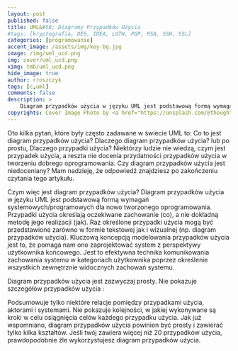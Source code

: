 ```yaml
---
layout: post
published: false
title: UML&#58; Diagramy Przypadków Użycia
#tags: [kryptografia, DES, IDEA, LOTW, PGP, RSA, SSH, SSL]
categories: [programowanie]
accent_image: /assets/img/key-bg.jpg
image: /img/uml_ucd.png
img: cover/uml_ucd.png
ximg: tmb/uml_ucd.png
hide_image: true
author: rroszczyk
tags: [c,uml]
comments: false
description: >
    Diagram przypadków użycia w języku UML jest podstawową formą wymagań systemowych/programowych dla nowo tworzonego oprogramowania. Diagramy te pozwalają zaprojektować system z punktu widzenia użytkownika końcowego.
copyrights: Cover Image Photo by <a href="https://unsplash.com/@thoughtcatalog?utm_source=unsplash&utm_medium=referral&utm_content=creditCopyText" target="_blank">Thought Catalog</a> on <a href="https://unsplash.com/photos/505eectW54k?utm_source=unsplash&utm_medium=referral&utm_content=creditCopyText" target="_blank">Unsplash</a>    
---
```


Oto kilka pytań, które były często zadawane w świecie UML to: Co to jest diagram przypadków użycia? Dlaczego diagram przypadków użycia? lub po prostu, Dlaczego przypadki użycia? Niektórzy ludzie nie wiedzą, czym jest przypadek użycia, a reszta nie docenia przydatności przypadków użycia w tworzeniu dobrego oprogramowania. Czy diagram przypadków użycia jest niedoceniany? Mam nadzieję, że odpowiedź znajdziesz po zakończeniu czytania tego artykułu.

Czym więc jest diagram przypadków użycia? Diagram przypadków użycia w języku UML jest podstawową formą wymagań systemowych/programowych dla nowo tworzonego oprogramowania. Przypadki użycia określają oczekiwane zachowanie (co), a nie dokładną metodę jego realizacji (jak). Raz określone przypadki użycia mogą być przedstawione zarówno w formie tekstowej jak i wizualnej (np. diagram przypadków użycia). Kluczową koncepcją modelowania przypadków użycia jest to, że pomaga nam ono zaprojektować system z perspektywy użytkownika końcowego. Jest to efektywna technika komunikowania zachowania systemu w kategoriach użytkownika poprzez określenie wszystkich zewnętrznie widocznych zachowań systemu.

Diagram przypadków użycia jest zazwyczaj prosty. Nie pokazuje szczegółów przypadków użycia :

Podsumowuje tylko niektóre relacje pomiędzy przypadkami użycia, aktorami i systemami.
Nie pokazuje kolejności, w jakiej wykonywane są kroki w celu osiągnięcia celów każdego przypadku użycia.
Jak już wspomniano, diagram przypadków użycia powinien być prosty i zawierać tylko kilka kształtów. Jeśli twój zawiera więcej niż 20 przypadków użycia, prawdopodobnie źle wykorzystujesz diagram przypadków użycia.

